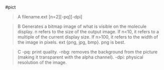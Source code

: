 #pict

>A filename.ext [n=2][-pq][-dpi] 

>B Generates a bitmap image of what is visible on the molecule display. n refers to the size of the output image. If n<10, it refers to a multiple of the current display size. If n>100, it refers to the width of the image in pixels. 
ext {png, jpg, bmp}. png is best. 

>C -pq: print quality.
-nbg: removes the background from the picture (making it transparent with the alpha channel).
-dpi: physical resolution of the image.
